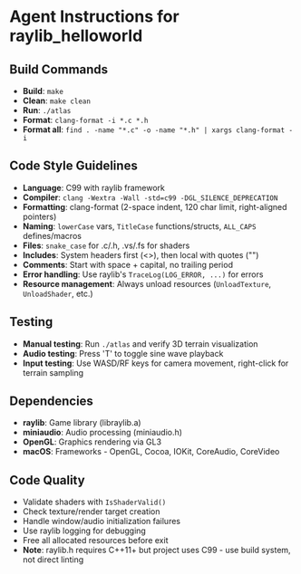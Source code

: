 # Agent Instructions for raylib_helloworld

## Build Commands
- **Build**: `make`
- **Clean**: `make clean`
- **Run**: `./atlas`
- **Format**: `clang-format -i *.c *.h`
- **Format all**: `find . -name "*.c" -o -name "*.h" | xargs clang-format -i`


## Code Style Guidelines
- **Language**: C99 with raylib framework
- **Compiler**: `clang -Wextra -Wall -std=c99 -DGL_SILENCE_DEPRECATION`
- **Formatting**: clang-format (2-space indent, 120 char limit, right-aligned pointers)
- **Naming**: `lowerCase` vars, `TitleCase` functions/structs, `ALL_CAPS` defines/macros
- **Files**: `snake_case` for .c/.h, .vs/.fs for shaders
- **Includes**: System headers first (<>), then local with quotes ("")
- **Comments**: Start with space + capital, no trailing period
- **Error handling**: Use raylib's `TraceLog(LOG_ERROR, ...)` for errors
- **Resource management**: Always unload resources (`UnloadTexture`, `UnloadShader`, etc.)

## Testing
- **Manual testing**: Run `./atlas` and verify 3D terrain visualization
- **Audio testing**: Press 'T' to toggle sine wave playback
- **Input testing**: Use WASD/RF keys for camera movement, right-click for terrain sampling

## Dependencies
- **raylib**: Game library (libraylib.a)
- **miniaudio**: Audio processing (miniaudio.h)
- **OpenGL**: Graphics rendering via GL3
- **macOS**: Frameworks - OpenGL, Cocoa, IOKit, CoreAudio, CoreVideo

## Code Quality
- Validate shaders with `IsShaderValid()`
- Check texture/render target creation
- Handle window/audio initialization failures
- Use raylib logging for debugging
- Free all allocated resources before exit
- **Note**: raylib.h requires C++11+ but project uses C99 - use build system, not direct linting
